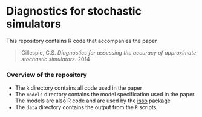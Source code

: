 Diagnostics for stochastic simulators
======================================

This repository contains R code that accompanies the paper

> Gillespie, C.S. *Diagnostics for assessing the accuracy of approximate stochastic simulators*. 2014 

### Overview of the repository

 * The `R` directory contains all code used in the paper
 * The `models` directory contains the model specification used in the paper. The models are also R code and are used by the [issb](https://github.com/csgillespie/In-silico-Systems-Biology) package
 * The `data` directory contains the output from the `R` scripts
 
